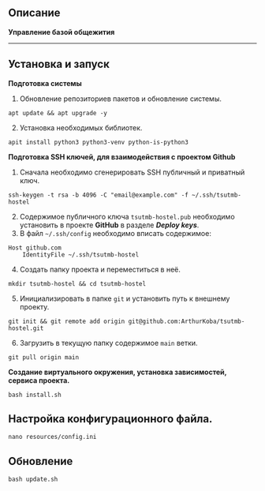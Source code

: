 ## Описание

**Управление базой общежития**

---

## Установка и запуск

**Подготовка системы**
1. Обновление репозиториев пакетов и обновление системы.
```
apt update && apt upgrade -y
```
2. Установка необходимых библиотек.
```
apit install python3 python3-venv python-is-python3
```

**Подготовка SSH ключей, для взаимодействия с проектом Github**

1. Сначала необходимо сгенерировать SSH публичный и приватный ключ.
```
ssh-keygen -t rsa -b 4096 -C "email@example.com" -f ~/.ssh/tsutmb-hostel
```
2. Содержимое публичного ключа `tsutmb-hostel.pub` необходимо установить в проекте **GitHub** в разделе _**Deploy keys**_.
3. В файл `~/.ssh/config` необходимо вписать содержимое:
```
Host github.com
    IdentityFile ~/.ssh/tsutmb-hostel
```
4. Создать папку проекта и переместиться в неё.
```
mkdir tsutmb-hostel && cd tsutmb-hostel
```
5. Инициализировать в папке `git` и установить путь к внешнему проекту.
```
git init && git remote add origin git@github.com:ArthurKoba/tsutmb-hostel.git
```
6. Загрузить в текущую папку содержимое `main` ветки.
```
git pull origin main
```
**Создание виртуального окружения, установка зависимостей, сервиса проекта.**
```
bash install.sh
```

## Настройка конфигурационного файла.
```
nano resources/config.ini
```

## Обновление

```
bash update.sh
```

